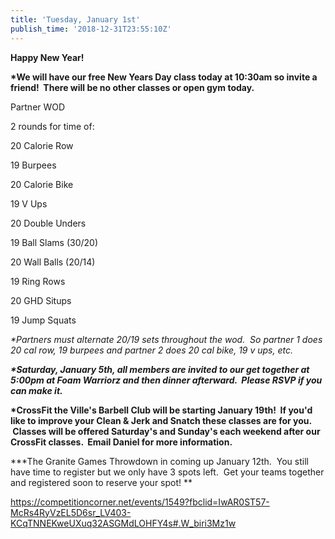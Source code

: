 ```yaml
---
title: 'Tuesday, January 1st'
publish_time: '2018-12-31T23:55:10Z'
---
```


**Happy New Year!**

**\*We will have our free New Years Day class today at 10:30am so invite
a friend!  There will be no other classes or open gym today.**

Partner WOD

2 rounds for time of:

20 Calorie Row

19 Burpees

20 Calorie Bike

19 V Ups

20 Double Unders

19 Ball Slams (30/20)

20 Wall Balls (20/14)

19 Ring Rows

20 GHD Situps

19 Jump Squats

*\*Partners must alternate 20/19 sets throughout the wod.  So partner 1
does 20 cal row, 19 burpees and partner 2 does 20 cal bike, 19 v ups,
etc.*

***\*Saturday, January 5th, all members are invited to our get together
at 5:00pm at Foam Warriorz and then dinner afterward.  Please RSVP if
you can make it.***

**\*CrossFit the Ville's Barbell Club will be starting January 19th!  If
you'd like to improve your Clean & Jerk and Snatch these classes are for
you.  Classes will be offered Saturday's and Sunday's each weekend after
our CrossFit classes.  Email Daniel for more information.**

**\*The Granite Games Throwdown in coming up January 12th.  You still
have time to register but we only have 3 spots left.  Get your teams
together and registered soon to reserve your spot! **

<https://competitioncorner.net/events/1549?fbclid=IwAR0ST57-McRs4RyVzEL5D6sr_LV403-KCqTNNEKweUXuq32ASGMdLOHFY4s#.W_biri3Mz1w>

